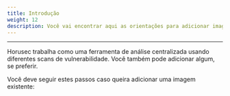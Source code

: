```yaml
---
title: Introdução
weight: 12
description: Você vai encontrar aqui as orientações para adicionar imagens ao Horusec.
---
```


---

Horusec trabalha como uma ferramenta de análise centralizada usando diferentes scans de vulnerabilidade. Você também pode adicionar algum, se preferir.

Você deve seguir estes passos caso queira adicionar uma imagem existente: